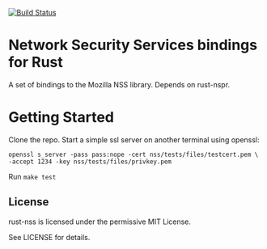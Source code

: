 [![Build Status](https://travis-ci.org/mletterle/rust-nss.png)](https://travis-ci.org/mletterle/rust-nss)
# Network Security Services bindings for Rust

A set of bindings to the Mozilla NSS library. Depends on rust-nspr.

# Getting Started

Clone the repo. Start a simple ssl server on another terminal using openssl:

    openssl s_server -pass pass:nope -cert nss/tests/files/testcert.pem \
	-accept 1234 -key nss/tests/files/privkey.pem

Run `make test`

## License

rust-nss is licensed under the permissive MIT License.

See LICENSE for details.
